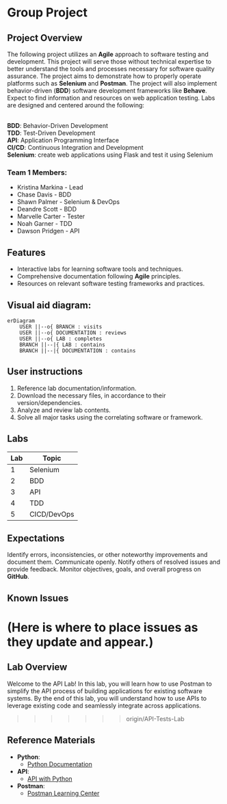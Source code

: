 # Group Project

## Project Overview

The following project utilizes an **Agile** approach to software testing and development. This project will serve those without technical expertise to better understand the tools and processes necessary for software quality assurance. The project aims to demonstrate how to properly operate platforms such as **Selenium** and **Postman**. The project will also implement behavior-driven (**BDD**) software development frameworks like **Behave**. Expect to find information and resources on web application testing. Labs are designed and centered around the following:

<br>**BDD**: Behavior-Driven Development
<br>**TDD**: Test-Driven Development
<br>**API**: Application Programming Interface
<br>**CI/CD**: Continuous Integration and Development
<br>**Selenium**: create web applications using Flask and test it using Selenium

### Team 1 Members:
- Kristina Markina - Lead 
- Chase Davis - BDD
- Shawn Palmer - Selenium & DevOps
- Deandre Scott - BDD
- Marvelle Carter - Tester
- Noah Garner - TDD
- Dawson Pridgen - API

## Features

* Interactive labs for learning software tools and techniques.
* Comprehensive documentation following **Agile** principles.
* Resources on relevant software testing frameworks and practices.

## Visual aid diagram:
```mermaid
erDiagram
    USER ||--o{ BRANCH : visits
    USER ||--o{ DOCUMENTATION : reviews
    USER ||--o{ LAB : completes
    BRANCH ||--|{ LAB : contains
    BRANCH ||--|{ DOCUMENTATION : contains
```

## User instructions

1. Reference lab documentation/information.
2. Download the necessary files, in accordance to their version/dependencies.
3. Analyze and review lab contents.
4. Solve all major tasks using the correlating software or framework.

## Labs
| Lab | Topic       |
| --- |-------------|
| 1   | Selenium    |
| 2   | BDD         |
| 3   | API         |
| 4   | TDD         |
| 5   | CICD/DevOps |

## Expectations
Identify errors, inconsistencies, or other noteworthy improvements and document them.
Communicate openly. Notify others of resolved issues and provide feedback.
Monitor objectives, goals, and overall progress on **GitHub**.

## Known Issues
(Here is where to place issues as they update and appear.)
=======
## Lab Overview
Welcome to the API Lab! In this lab, you will learn how to use Postman to simplify the API process of building applications for existing software systems. By the end of this lab, you will understand how to use APIs to leverage existing code and seamlessly integrate across applications. 
>>>>>>> origin/API-Tests-Lab

## Reference Materials
- **Python**:
  * [Python Documentation](https://docs.python.org/3/)
- **API**:
  * [API with Python](https://www.dataquest.io/blog/python-api-tutorial/)
- **Postman**:
  * [Postman Learning Center](https://learning.postman.com/)
